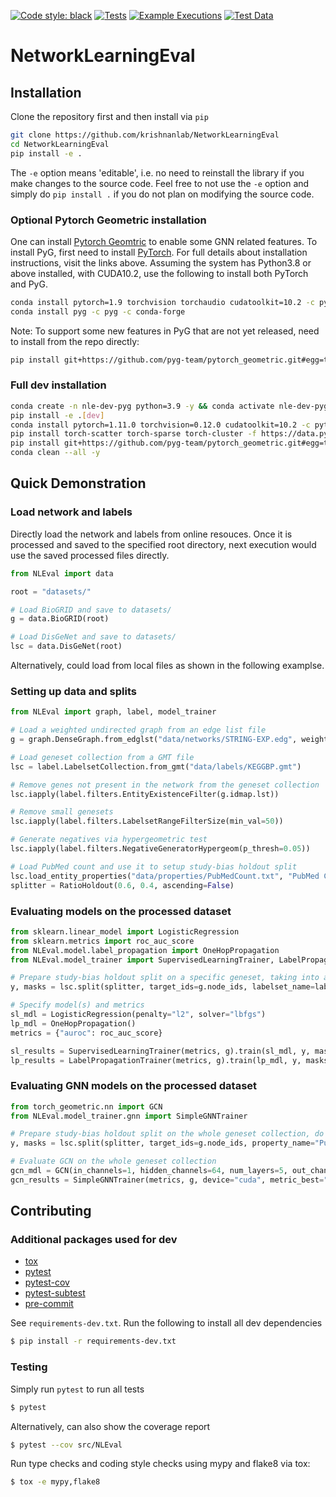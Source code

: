 [![Code style: black](https://img.shields.io/badge/code%20style-black-000000.svg)](https://github.com/psf/black)
[![Tests](https://github.com/krishnanlab/NetworkLearningEval/actions/workflows/tests.yml/badge.svg)](https://github.com/krishnanlab/NetworkLearningEval/actions/workflows/tests.yml)
[![Example Executions](https://github.com/krishnanlab/NetworkLearningEval/actions/workflows/run_examples.yml/badge.svg)](https://github.com/krishnanlab/NetworkLearningEval/actions/workflows/run_examples.yml)
[![Test Data](https://github.com/krishnanlab/NetworkLearningEval/actions/workflows/test_data.yml/badge.svg)](https://github.com/krishnanlab/NetworkLearningEval/actions/workflows/test_data.yml)

# NetworkLearningEval

## Installation

Clone the repository first and then install via ``pip``

```bash
git clone https://github.com/krishnanlab/NetworkLearningEval
cd NetworkLearningEval
pip install -e .
```

The ``-e`` option means 'editable', i.e. no need to reinstall the library if you make changes to the source code.
Feel free to not use the ``-e`` option and simply do ``pip install .`` if you do not plan on modifying the source code.

### Optional Pytorch Geometric installation

One can install [Pytorch Geomtric](https://github.com/pyg-team/pytorch_geometric) to enable some GNN related features.
To install PyG, first need to install [PyTorch](https://pytorch.org).
For full details about installation instructions, visit the links above.
Assuming the system has Python3.8 or above installed, with CUDA10.2, use the following to install both PyTorch and PyG.

```bash
conda install pytorch=1.9 torchvision torchaudio cudatoolkit=10.2 -c pytorch
conda install pyg -c pyg -c conda-forge
```

Note: To support some new features in PyG that are not yet released, need to install from the repo directly:
```bash
pip install git+https://github.com/pyg-team/pytorch_geometric.git#egg=torch-geometric[full]
```

### Full dev installation

```bash
conda create -n nle-dev-pyg python=3.9 -y && conda activate nle-dev-pyg
pip install -e .[dev]
conda install pytorch=1.11.0 torchvision=0.12.0 cudatoolkit=10.2 -c pytorch -y
pip install torch-scatter torch-sparse torch-cluster -f https://data.pyg.org/whl/torch-1.11.0+cu102.html
pip install git+https://github.com/pyg-team/pytorch_geometric.git#egg=torch-geometric[full]
conda clean --all -y
```

## Quick Demonstration

### Load network and labels

Directly load the network and labels from online resouces.
Once it is processed and saved to the specified root directory, next execution would use the saved processed files directly.

```python
from NLEval import data

root = "datasets/"

# Load BioGRID and save to datasets/
g = data.BioGRID(root)

# Load DisGeNet and save to datasets/
lsc = data.DisGeNet(root)
```

Alternatively, could load from local files as shown in the following examplse.

### Setting up data and splits

```python
from NLEval import graph, label, model_trainer

# Load a weighted undirected graph from an edge list file
g = graph.DenseGraph.from_edglst("data/networks/STRING-EXP.edg", weighted=True, directed=False)

# Load geneset collection from a GMT file
lsc = label.LabelsetCollection.from_gmt("data/labels/KEGGBP.gmt")

# Remove genes not present in the network from the geneset collection
lsc.iapply(label.filters.EntityExistenceFilter(g.idmap.lst))

# Remove small genesets
lsc.iapply(label.filters.LabelsetRangeFilterSize(min_val=50))

# Generate negatives via hypergeometric test
lsc.iapply(label.filters.NegativeGeneratorHypergeom(p_thresh=0.05))

# Load PubMed count and use it to setup study-bias holdout split
lsc.load_entity_properties("data/properties/PubMedCount.txt", "PubMed Count", 0, int)
splitter = RatioHoldout(0.6, 0.4, ascending=False)
```

### Evaluating models on the processed dataset
```python
from sklearn.linear_model import LogisticRegression
from sklearn.metrics import roc_auc_score
from NLEval.model.label_propagation import OneHopPropagation
from NLEval.model_trainer import SupervisedLearningTrainer, LabelPropagationTrainer

# Prepare study-bias holdout split on a specific geneset, taking into account of defined negatives
y, masks = lsc.split(splitter, target_ids=g.node_ids, labelset_name=label_id, property_name="PubMedCount", consider_negative=True)

# Specify model(s) and metrics
sl_mdl = LogisticRegression(penalty="l2", solver="lbfgs")
lp_mdl = OneHopPropagation()
metrics = {"auroc": roc_auc_score}

sl_results = SupervisedLearningTrainer(metrics, g).train(sl_mdl, y, masks)
lp_results = LabelPropagationTrainer(metrics, g).train(lp_mdl, y, masks)
```

### Evaluating GNN models on the processed dataset
```python
from torch_geometric.nn import GCN
from NLEval.model_trainer.gnn import SimpleGNNTrainer

# Prepare study-bias holdout split on the whole geneset collection, do not consider defined negatives
y, masks = lsc.split(splitter, target_ids=g.node_ids, property_name="PubMedCount")

# Evaluate GCN on the whole geneset collection
gcn_mdl = GCN(in_channels=1, hidden_channels=64, num_layers=5, out_channels=n_tasks)
gcn_results = SimpleGNNTrainer(metrics, g, device="cuda", metric_best="auroc").train(mdl, y, masks)
```

## Contributing

### Additional packages used for dev

* [tox](https://tox.wiki/en/latest/index.html)
* [pytest](https://docs.pytest.org/en/6.2.x/)
* [pytest-cov](https://pypi.org/project/pytest-cov/)
* [pytest-subtest](https://pypi.org/project/pytest-subtests/)
* [pre-commit](https://github.com/pre-commit/pre-commit)

See ``requirements-dev.txt``. Run the following to install all dev dependencies

```bash
$ pip install -r requirements-dev.txt
```

### Testing

Simply run ``pytest`` to run all tests

```bash
$ pytest
```

Alternatively, can also show the coverage report
```bash
$ pytest --cov src/NLEval
```

Run type checks and coding style checks using mypy and flake8 via tox:
```bash
$ tox -e mypy,flake8
```
